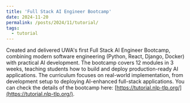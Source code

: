 ```yaml
---
title: 'Full Stack AI Engineer Bootcamp'
date: 2024-11-20
permalink: /posts/2024/11/tutorial/
tags:
  - tutorial
---
```


Created and delivered UWA's first Full Stack AI Engineer Bootcamp, combining modern software engineering (Python, React, Django, Docker) with practical AI development. 
The bootcamp covers 12 modules in 3 weeks, teaching students how to build and deploy production-ready AI applications. 
The curriculum focuses on real-world implementation, from development setup to deploying AI-enhanced full-stack applications.
You can check the details of the bootcamp here: [https://tutorial.nlp-tlp.org/](https://tutorial.nlp-tlp.org/).